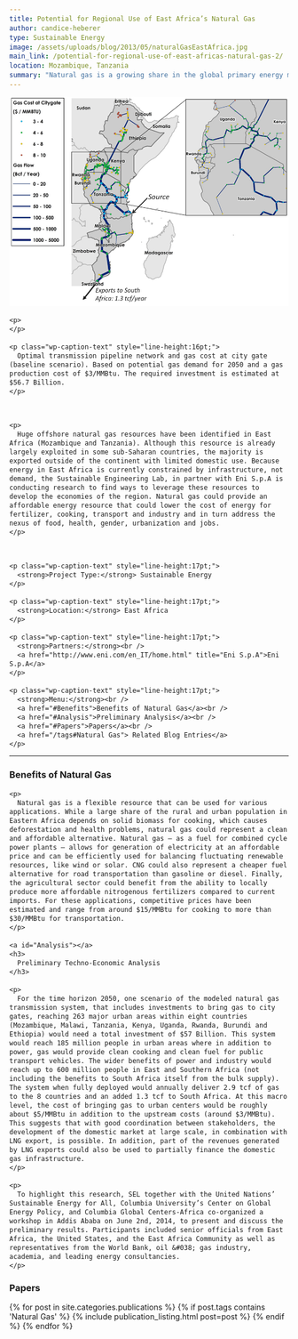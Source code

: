 ```yaml
---
title: Potential for Regional Use of East Africa’s Natural Gas
author: candice-heberer
type: Sustainable Energy
image: /assets/uploads/blog/2013/05/naturalGasEastAfrica.jpg
main_link: /potential-for-regional-use-of-east-africas-natural-gas-2/
location: Mozambique, Tanzania
summary: "Natural gas is a growing share in the global primary energy mix—currently representing 21%—and quickly gaining importance in the developing world. While this resource is already being exploited at relatively large scale in some sub-Saharan countries, the majority is exported outside of the continent with limited domestic use. In recent years, huge offshore natural gas resources have been identified in East Africa (Mozambique and Tanzania). This represents a significant primary energy resource and offers the possibility to support both economic growth and much needed energy access in the region. Natural gas can potentially play an important role in the energy mix for various uses like cooking, power generation, transport and fertilizer manufacture."
---
```

<div class="row-fluid">
  <div class="span12">
    <img src="/assets/uploads/blog/2014/08/naturalGas_main.jpg" />

    <p>
    </p>

    <p class="wp-caption-text" style="line-height:16pt;">
      Optimal transmission pipeline network and gas cost at city gate (baseline scenario). Based on potential gas demand for 2050 and a gas production cost of $3/MMBtu. The required investment is estimated at $56.7 Billion.
    </p>
  </div>
</div>

<div class="row-fluid">
  <div class="span9">
    <br />

    <p>
      Huge offshore natural gas resources have been identified in East Africa (Mozambique and Tanzania). Although this resource is already largely exploited in some sub-Saharan countries, the majority is exported outside of the continent with limited domestic use. Because energy in East Africa is currently constrained by infrastructure, not demand, the Sustainable Engineering Lab, in partner with Eni S.p.A is conducting research to find ways to leverage these resources to develop the economies of the region. Natural gas could provide an affordable energy resource that could lower the cost of energy for fertilizer, cooking, transport and industry and in turn address the nexus of food, health, gender, urbanization and jobs.
    </p>
  </div>

  <div class="span3">
    <br />

    <p class="wp-caption-text" style="line-height:17pt;">
      <strong>Project Type:</strong> Sustainable Energy
    </p>

    <p class="wp-caption-text" style="line-height:17pt;">
      <strong>Location:</strong> East Africa
    </p>

    <p class="wp-caption-text" style="line-height:17pt;">
      <strong>Partners:</strong><br />
      <a href="http://www.eni.com/en_IT/home.html" title="Eni S.p.A">Eni S.p.A</a>
    </p>

    <p class="wp-caption-text" style="line-height:17pt;">
      <strong>Menu:</strong><br />
      <a href="#Benefits">Benefits of Natural Gas</a><br />
      <a href="#Analysis">Preliminary Analysis</a><br />
      <a href="#Papers">Papers</a><br />
      <a href="/tags#Natural Gas"> Related Blog Entries</a>
    </p>

  </div>
</div>

* * *

<div class="row-fluid">
  <div class="span12">
    <a id="Benefits"></a>
    <h3>
      Benefits of Natural Gas
    </h3>

    <p>
      Natural gas is a flexible resource that can be used for various applications. While a large share of the rural and urban population in Eastern Africa depends on solid biomass for cooking, which causes deforestation and health problems, natural gas could represent a clean and affordable alternative. Natural gas — as a fuel for combined cycle power plants — allows for generation of electricity at an affordable price and can be efficiently used for balancing fluctuating renewable resources, like wind or solar. CNG could also represent a cheaper fuel alternative for road transportation than gasoline or diesel. Finally, the agricultural sector could benefit from the ability to locally produce more affordable nitrogenous fertilizers compared to current imports. For these applications, competitive prices have been estimated and range from around $15/MMBtu for cooking to more than $30/MMBtu for transportation.
    </p>

    <a id="Analysis"></a>
    <h3>
      Preliminary Techno-Economic Analysis
    </h3>

    <p>
      For the time horizon 2050, one scenario of the modeled natural gas transmission system, that includes investments to bring gas to city gates, reaching 263 major urban areas within eight countries (Mozambique, Malawi, Tanzania, Kenya, Uganda, Rwanda, Burundi and Ethiopia) would need a total investment of $57 Billion. This system would reach 185 million people in urban areas where in addition to power, gas would provide clean cooking and clean fuel for public transport vehicles. The wider benefits of power and industry would reach up to 600 million people in East and Southern Africa (not including the benefits to South Africa itself from the bulk supply). The system when fully deployed would annually deliver 2.9 tcf of gas to the 8 countries and an added 1.3 tcf to South Africa. At this macro level, the cost of bringing gas to urban centers would be roughly about $5/MMBtu in addition to the upstream costs (around $3/MMBtu). This suggests that with good coordination between stakeholders, the development of the domestic market at large scale, in combination with LNG export, is possible. In addition, part of the revenues generated by LNG exports could also be used to partially finance the domestic gas infrastructure.
    </p>

    <p>
      To highlight this research, SEL together with the United Nations’ Sustainable Energy for All, Columbia University’s Center on Global Energy Policy, and Columbia Global Centers-Africa co-organized a workshop in Addis Ababa on June 2nd, 2014, to present and discuss the preliminary results. Participants included senior officials from East Africa, the United States, and the East Africa Community as well as representatives from the World Bank, oil &#038; gas industry, academia, and leading energy consultancies.
    </p>
  </div>
</div>

<div class="row-fluid">
  <div class="span12">
    <a id="Papers"></a>
    <h3>Papers</h3>
    <p>
      <div style="list-style-type:none">
        {% for post in site.categories.publications %}
          {% if post.tags contains 'Natural Gas' %}
            {% include publication_listing.html post=post %}
          {% endif %}
        {% endfor %}
      </div>
    </p>
  </div>
</div>
